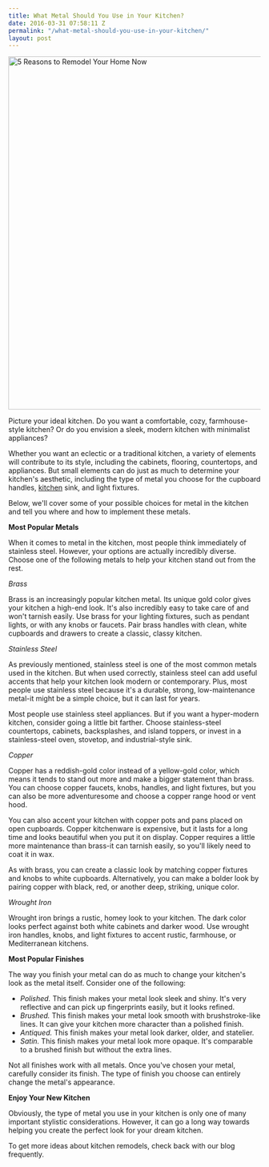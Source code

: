 ```yaml
---
title: What Metal Should You Use in Your Kitchen?
date: 2016-03-31 07:58:11 Z
permalink: "/what-metal-should-you-use-in-your-kitchen/"
layout: post
---
```


<img class="alignnone size-large wp-image-2741" src="http://murraylampert.com/wp-content/uploads/20141231_131123-1024x768.jpg" alt="5 Reasons to Remodel Your Home Now" width="940" height="705" />

Picture your ideal kitchen. Do you want a comfortable, cozy, farmhouse-style kitchen? Or do you envision a
sleek, modern kitchen with minimalist appliances?

Whether you want an eclectic or a traditional kitchen, a variety of elements will contribute to its style,
including the cabinets, flooring, countertops, and appliances. But small elements can do just as much to
determine your kitchen's aesthetic, including the type of metal you choose for the cupboard handles, <a href="http://murraylampert.com/san-diego-kitchen-remodeling-services/">kitchen</a>
sink, and light fixtures.

Below, we'll cover some of your possible choices for metal in the kitchen and tell you where and how to
implement these metals.

<strong>Most Popular Metals</strong>

When it comes to metal in the kitchen, most people think immediately of stainless steel. However, your
options are actually incredibly diverse. Choose one of the following metals to help your kitchen stand out
from the rest.

<em>Brass</em>

Brass is an increasingly popular kitchen metal. Its unique gold color gives your kitchen a high-end look.
It's also incredibly easy to take care of and won't tarnish easily. Use brass for your lighting fixtures,
such as pendant lights, or with any knobs or faucets. Pair brass handles with clean, white cupboards and
drawers to create a classic, classy kitchen.

<em>Stainless Steel</em>

As previously mentioned, stainless steel is one of the most common metals used in the kitchen. But when
used correctly, stainless steel can add useful accents that help your kitchen look modern or contemporary.
Plus, most people use stainless steel because it's a durable, strong, low-maintenance metal-it might be a
simple choice, but it can last for years.

Most people use stainless steel appliances. But if you want a hyper-modern kitchen, consider going a
little bit farther. Choose stainless-steel countertops, cabinets, backsplashes, and island toppers, or invest
in a stainless-steel oven, stovetop, and industrial-style sink.

<em>Copper</em>

Copper has a reddish-gold color instead of a yellow-gold color, which means it tends to stand out more and
make a bigger statement than brass. You can choose copper faucets, knobs, handles, and light fixtures, but
you can also be more adventuresome and choose a copper range hood or vent hood.

You can also accent your kitchen with copper pots and pans placed on open cupboards. Copper kitchenware is
expensive, but it lasts for a long time and looks beautiful when you put it on display. Copper requires a
little more maintenance than brass-it can tarnish easily, so you'll likely need to coat it in wax.

As with brass, you can create a classic look by matching copper fixtures and knobs to white cupboards.
Alternatively, you can make a bolder look by pairing copper with black, red, or another deep, striking,
unique color.

<em>Wrought Iron</em>

Wrought iron brings a rustic, homey look to your kitchen. The dark color looks perfect against both white
cabinets and darker wood. Use wrought iron handles, knobs, and light fixtures to accent rustic, farmhouse, or
Mediterranean kitchens.

<strong>Most Popular Finishes</strong>

The way you finish your metal can do as much to change your kitchen's look as the metal itself. Consider
one of the following:
<ul>
	<li><em>Polished.</em> This finish makes your metal look sleek and shiny. It's very reflective and can pick
up fingerprints easily, but it looks refined.</li>
	<li><em>Brushed.</em> This finish makes your metal look smooth with brushstroke-like lines. It can give your
kitchen more character than a polished finish.</li>
	<li><em>Antiqued.</em> This finish makes your metal look darker, older, and statelier.</li>
	<li><em>Satin.</em> This finish makes your metal look more opaque. It's comparable to a brushed finish but
without the extra lines.</li>
</ul>
Not all finishes work with all metals. Once you've chosen your metal, carefully consider its finish. The
type of finish you choose can entirely change the metal's appearance.

<strong>Enjoy Your New Kitchen</strong>

Obviously, the type of metal you use in your kitchen is only one of many important stylistic
considerations. However, it can go a long way towards helping you create the perfect look for your dream
kitchen.

To get more ideas about kitchen remodels, check back with our blog frequently.

